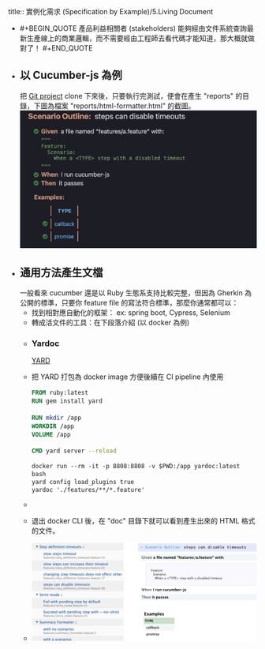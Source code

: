 title:: 實例化需求 (Specification by Example)/5.Living Document

- #+BEGIN_QUOTE
  產品利益相關者 (stakeholders) 能夠經由文件系統查詢最新生產線上的商業邏輯，而不需要經由工程師去看代碼才能知道，那大概就做對了！
  #+END_QUOTE
- ## 以 Cucumber-js 為例
  把 [Git project](https://github.com/cucumber/cucumber-js) clone 下來後，只要執行完測試，便會在產生 "reports" 的目錄，下圖為檔案 "reports/html-formatter.html" 的截圖。
  ![image.png](../assets/image_1657164425438_0.png)
- ## 通用方法產生文檔
  一般看來 cucumber 還是以 Ruby 生態系支持比較完整，但因為 Gherkin 為公開的標準，只要你 feature file 的寫法符合標準，那麼你通常都可以：
    * 找到相對應自動化的框架： ex: spring boot, Cypress, Selenium
    * 轉成活文件的工具：在下段落介紹 (以 docker 為例)
	- ### Yardoc
	  [YARD](https://yardoc.org/)
	- 把 YARD 打包為 docker image 方便後續在 CI pipeline 內使用
	  ``` Dockerfile
	  FROM ruby:latest
	  RUN gem install yard
	  
	  RUN mkdir /app
	  WORKDIR /app
	  VOLUME /app
	  
	  CMD yard server --reload
	  ```
	  
	  
	  ```
	  docker run --rm -it -p 8808:8808 -v $PWD:/app yardoc:latest bash
	  yard config load_plugins true
	  yardoc './features/**/*.feature'
	  ```
	-
	- 退出 docker CLI 後，在 "doc" 目錄下就可以看到產生出來的 HTML 格式的文件。
	- ![image.png](../assets/image_1657164579184_0.png)